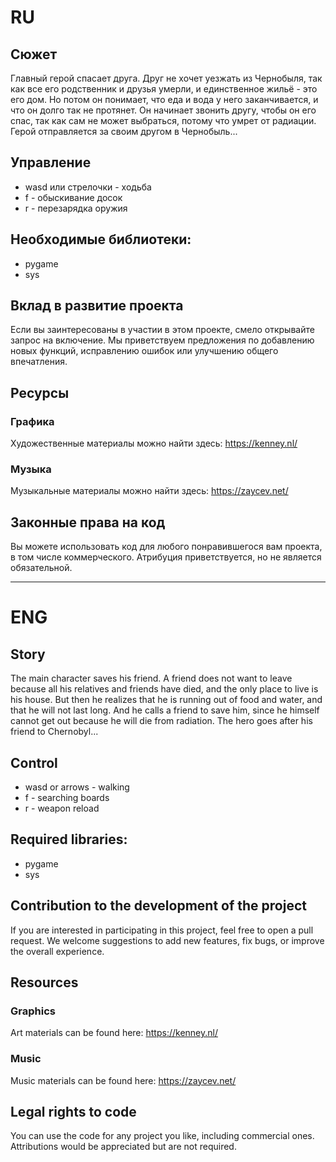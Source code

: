# RU
## Сюжет
Главный герой спасает друга. Друг не хочет уезжать из Чернобыля, так как все его родственник и друзья умерли, и единственное жильё - это его дом. 
Но потом он понимает, что еда и вода у него заканчивается, и что он долго так не протянет. 
Он начинает звонить другу, чтобы он его спас, так как сам не может выбраться, потому что умрет от радиации. 
Герой отправляется за своим другом в Чернобыль...
## Управление
+ wasd или стрелочки - ходьба
+ f - обыскивание досок
+ r - перезарядка оружия
## Необходимые библиотеки:
+ pygame
+ sys
## Вклад в развитие проекта
Если вы заинтересованы в участии в этом проекте, смело открывайте запрос на включение. 
Мы приветствуем предложения по добавлению новых функций, исправлению ошибок или улучшению общего впечатления.

## Ресурсы
### Графика
Художественные материалы можно найти здесь: https://kenney.nl/
### Музыка
Музыкальные материалы можно найти здесь: https://zaycev.net/

## Законные права на код
Вы можете использовать код для любого понравившегося вам проекта, в том числе коммерческого. 
Атрибуция приветствуется, но не является обязательной.


___


# ENG
## Story
The main character saves his friend. A friend does not want to leave because all his relatives and friends have died, and the only place to live is his house.
But then he realizes that he is running out of food and water, and that he will not last long.
And he calls a friend to save him, since he himself cannot get out because he will die from radiation.
The hero goes after his friend to Chernobyl...
## Control
+ wasd or arrows - walking
+ f - searching boards
+ r - weapon reload
## Required libraries:
+ pygame
+ sys

## Contribution to the development of the project
If you are interested in participating in this project, feel free to open a pull request.
We welcome suggestions to add new features, fix bugs, or improve the overall experience.

## Resources
### Graphics
Art materials can be found here: https://kenney.nl/
### Music
Music materials can be found here: https://zaycev.net/

## Legal rights to code
You can use the code for any project you like, including commercial ones. 
Attributions would be appreciated but are not required.